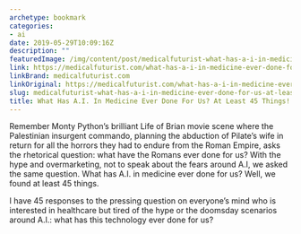 ```yaml
---
archetype: bookmark
categories:
- ai
date: 2019-05-29T10:09:16Z
description: ""
featuredImage: /img/content/post/medicalfuturist-what-has-a-i-in-medicine-ever-done-for-us-at-least-45-things.png
link: https://medicalfuturist.com/what-has-a-i-in-medicine-ever-done-for-us
linkBrand: medicalfuturist.com
linkOriginal: https://medicalfuturist.com/what-has-a-i-in-medicine-ever-done-for-us
slug: medicalfuturist-what-has-a-i-in-medicine-ever-done-for-us-at-least-45-things
title: What Has A.I. In Medicine Ever Done For Us? At Least 45 Things!
---
```

Remember Monty Python’s brilliant Life of Brian movie scene where the Palestinian insurgent commando, planning the abduction of Pilate’s wife in return for all the horrors they had to endure from the Roman Empire, asks the rhetorical question: what have the Romans ever done for us? With the hype and overmarketing, not to speak about the fears around A.I, we asked the same question. What has A.I. in medicine ever done for us? Well, we found at least 45 things.

I have 45 responses to the pressing question on everyone’s mind who is interested in healthcare but tired of the hype or the doomsday scenarios around A.I.: what has this technology ever done for us?

